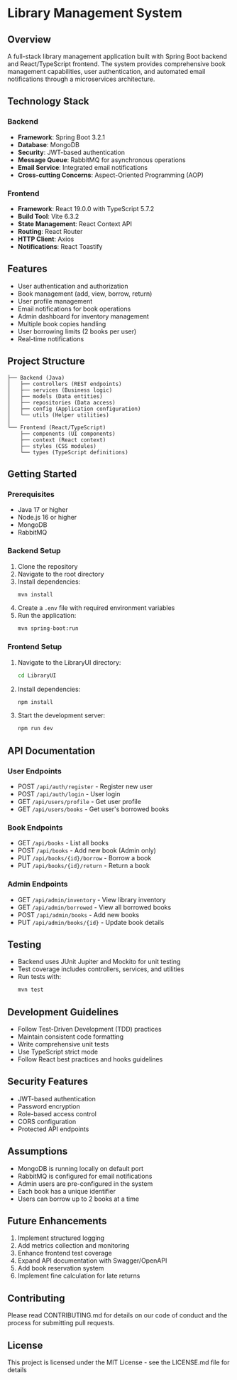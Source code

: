 # Library Management System

## Overview
A full-stack library management application built with Spring Boot backend and React/TypeScript frontend. The system provides comprehensive book management capabilities, user authentication, and automated email notifications through a microservices architecture.

## Technology Stack

### Backend
- **Framework**: Spring Boot 3.2.1
- **Database**: MongoDB
- **Security**: JWT-based authentication
- **Message Queue**: RabbitMQ for asynchronous operations
- **Email Service**: Integrated email notifications
- **Cross-cutting Concerns**: Aspect-Oriented Programming (AOP)

### Frontend
- **Framework**: React 19.0.0 with TypeScript 5.7.2
- **Build Tool**: Vite 6.3.2
- **State Management**: React Context API
- **Routing**: React Router
- **HTTP Client**: Axios
- **Notifications**: React Toastify

## Features
- User authentication and authorization
- Book management (add, view, borrow, return)
- User profile management
- Email notifications for book operations
- Admin dashboard for inventory management
- Multiple book copies handling
- User borrowing limits (2 books per user)
- Real-time notifications

## Project Structure
```
├── Backend (Java)
│   ├── controllers (REST endpoints)
│   ├── services (Business logic)
│   ├── models (Data entities)
│   ├── repositories (Data access)
│   ├── config (Application configuration)
│   └── utils (Helper utilities)
│
└── Frontend (React/TypeScript)
    ├── components (UI components)
    ├── context (React context)
    ├── styles (CSS modules)
    └── types (TypeScript definitions)
```

## Getting Started

### Prerequisites
- Java 17 or higher
- Node.js 16 or higher
- MongoDB
- RabbitMQ

### Backend Setup
1. Clone the repository
2. Navigate to the root directory
3. Install dependencies:
   ```bash
   mvn install
   ```
4. Create a `.env` file with required environment variables
5. Run the application:
   ```bash
   mvn spring-boot:run
   ```

### Frontend Setup
1. Navigate to the LibraryUI directory:
   ```bash
   cd LibraryUI
   ```
2. Install dependencies:
   ```bash
   npm install
   ```
3. Start the development server:
   ```bash
   npm run dev
   ```

## API Documentation

### User Endpoints
- POST `/api/auth/register` - Register new user
- POST `/api/auth/login` - User login
- GET `/api/users/profile` - Get user profile
- GET `/api/users/books` - Get user's borrowed books

### Book Endpoints
- GET `/api/books` - List all books
- POST `/api/books` - Add new book (Admin only)
- PUT `/api/books/{id}/borrow` - Borrow a book
- PUT `/api/books/{id}/return` - Return a book

### Admin Endpoints
- GET `/api/admin/inventory` - View library inventory
- GET `/api/admin/borrowed` - View all borrowed books
- POST `/api/admin/books` - Add new books
- PUT `/api/admin/books/{id}` - Update book details

## Testing
- Backend uses JUnit Jupiter and Mockito for unit testing
- Test coverage includes controllers, services, and utilities
- Run tests with:
  ```bash
  mvn test
  ```

## Development Guidelines
- Follow Test-Driven Development (TDD) practices
- Maintain consistent code formatting
- Write comprehensive unit tests
- Use TypeScript strict mode
- Follow React best practices and hooks guidelines

## Security Features
- JWT-based authentication
- Password encryption
- Role-based access control
- CORS configuration
- Protected API endpoints

## Assumptions
- MongoDB is running locally on default port
- RabbitMQ is configured for email notifications
- Admin users are pre-configured in the system
- Each book has a unique identifier
- Users can borrow up to 2 books at a time

## Future Enhancements
1. Implement structured logging
2. Add metrics collection and monitoring
3. Enhance frontend test coverage
4. Expand API documentation with Swagger/OpenAPI
5. Add book reservation system
6. Implement fine calculation for late returns

## Contributing
Please read CONTRIBUTING.md for details on our code of conduct and the process for submitting pull requests.

## License
This project is licensed under the MIT License - see the LICENSE.md file for details
